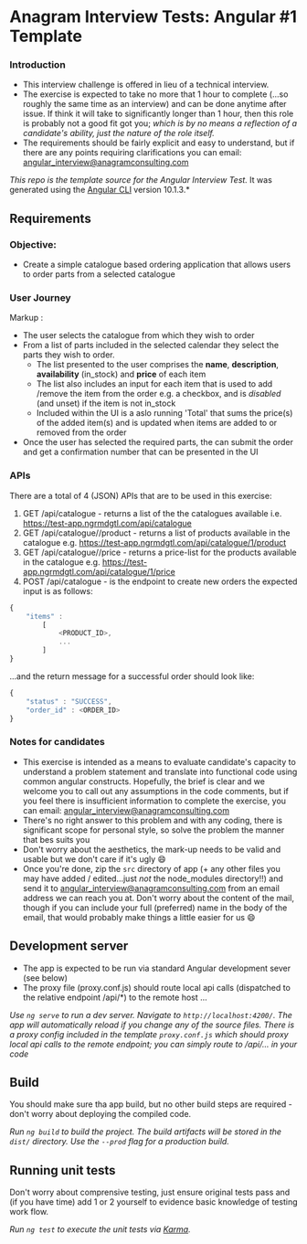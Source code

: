 # Anagram Interview Tests: Angular #1 Template

### Introduction

- This interview challenge is offered in lieu of a technical interview. 
- The exercise is expected to take no more that 1 hour to complete (...so roughly the same time as an interview) and can be done anytime after issue. If think it will take to significantly longer than 1 hour, then this role is probably not a good fit got you; 
*which is by no means a reflection of a candidate's ability, just the nature of the role itself.* 
- The requirements should be fairly explicit and easy to understand, but if there are any points requiring clarifications you can email: 
<angular_interview@anagramconsulting.com>


*This repo is the template source for the Angular Interview Test.* 
It was generated using the  [Angular CLI](https://github.com/angular/angular-cli) version 10.1.3.*


## Requirements

### Objective:
- Create a simple catalogue based ordering application that allows users to order parts from a selected catalogue

### User Journey
Markup :
- The user selects the catalogue from which they wish to order
- From a list of parts included in the selected calendar they select the parts they wish to order. 
  - The list presented to the user comprises the **name**, **description**, **availability** (in_stock) and **price** of each item 
  - The list also includes an input for each item that is used to add /remove the item from the order e.g. a checkbox, and is *disabled* (and unset) if the item is not in_stock
  - Included within the UI is a aslo running 'Total' that sums the price(s) of the added item(s) and is updated when items are added to or removed from the order
- Once the user has selected the required parts, the can submit the order and get a confirmation number that can be presented in the UI

### APIs
There are a total of 4 (JSON) APIs that are to be used in this exercise:
1. GET /api/catalogue - returns  a list of the the catalogues available i.e. https://test-app.ngrmdgtl.com/api/catalogue
2. GET /api/catalogue/<ID>/product - returns a list of products available in the catalogue <ID> e.g. https://test-app.ngrmdgtl.com/api/catalogue/1/product
3. GET /api/catalogue/<ID>/price - returns a price-list for the products available in the catalogue <ID> e.g. https://test-app.ngrmdgtl.com/api/catalogue/1/price
4. POST /api/catalogue - is the endpoint to create new orders the expected input is as follows:
```javascript
{
    "items" :
        [
            <PRODUCT_ID>,
            ...
        ]
}
```
...and the return message for a successful order should look like:
```javascript
{
    "status" : "SUCCESS",
    "order_id" : <ORDER_ID>
}
````
### Notes for candidates
- This exercise is intended as a means to evaluate candidate's capacity to understand a problem statement and translate into functional code using common angular constructs. Hopefully, the brief is clear and we welcome you to call out any assumptions in the code comments, but if you feel there is insufficient information to complete the exercise, you can email: <angular_interview@anagramconsulting.com>
- There's no right answer to this problem and with any coding, there is significant scope for personal style, so solve the problem the manner that bes suits you
- Don't worry about the aesthetics, the mark-up needs to be valid and usable but we don't care if it's ugly :smile:
- Once you're done, zip the `src` directory of app (+ any other files you may have added / edited...just *not* the node_modules directory!!) and send it to <angular_interview@anagramconsulting.com> from an email address we can reach you at. Don't worry about the content of the mail, though if you can include your full (preferred) name in the body of the email, that would probably make things a little easier for us :smile:    


## Development server
- The app is expected to be run via standard Angular development sever (see below)
- The proxy file (proxy.conf.js) should route local api calls (dispatched to the relative endpoint /api/*) to the remote host
...

*Use `ng serve` to run a dev server. Navigate to `http://localhost:4200/`. The app will automatically reload if you change any of the source files.
There is a proxy config included in the template `proxy.conf.js` which should proxy local api calls to the remote endpoint; you can simply route to /api/... in your code*



## Build

You should make sure tha app build, but no other build steps are required - don't worry about deploying the compiled code.

*Run `ng build` to build the project. The build artifacts will be stored in the `dist/` directory. Use the `--prod` flag for a production build.*


## Running unit tests

Don't worry about comprensive testing, just ensure original tests pass and (if you have time) add 1 or 2 yourself to evidence basic knowledge of testing work flow.

*Run `ng test` to execute the unit tests via [Karma](https://karma-runner.github.io).*

